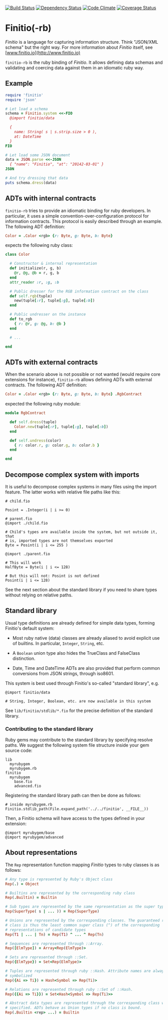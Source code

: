 [![Build Status](https://travis-ci.org/blambeau/finitio-rb.svg?branch=master)](https://travis-ci.org/blambeau/finitio-rb.svg?branch=master)
[![Dependency Status](https://gemnasium.com/blambeau/finitio-rb.png)](https://gemnasium.com/blambeau/finitio-rb)
[![Code Climate](https://codeclimate.com/github/blambeau/finitio-rb.png)](https://codeclimate.com/github/blambeau/finitio-rb)
[![Coverage Status](https://coveralls.io/repos/blambeau/finitio-rb/badge.png?branch=master)](https://coveralls.io/r/blambeau/finitio-rb)

# Finitio(-rb)

*Finitio* is a language for capturing information structure. Think "JSON/XML
schema" but the right way. For more information about *Finitio* itself, see
[www.finitio.io](http://www.finitio.io)

`finitio-rb` is the ruby binding of *Finitio*. It allows defining data schemas
and validating and coercing data against them in an idiomatic ruby way.

## Example

```ruby
require 'finitio'
require 'json'

# Let load a schema
schema = Finitio.system <<-FIO
  @import finitio/data

  {
    name: String( s | s.strip.size > 0 ),
    at: DateTime
  }
FIO

# Let load some JSON document
data = JSON.parse <<-JSON
  { "name": "Finitio", "at": "20142-03-01" }
JSON

# And try dressing that data
puts schema.dress(data)
```

## ADTs with internal contracts

`finitio-rb` tries to provide an idiomatic binding for ruby developers. In
particular, it uses a simple convention-over-configuration protocol for
information contracts. This protocol is easily described through an example.
The following ADT definition:

```ruby
Color = .Color <rgb> {r: Byte, g: Byte, b: Byte}
```

expects the following ruby class:

```ruby
class Color

  # Constructor & internal representation
  def initialize(r, g, b)
    @r, @g, @b = r, g, b
  end
  attr_reader :r, :g, :b

  # Public dresser for the RGB information contract on the class
  def self.rgb(tuple)
    new(tuple[:r], tuple[:g], tuple[:b])
  end

  # Public undresser on the instance
  def to_rgb
    { r: @r, g: @g, b: @b }
  end

  # ...

end
```

## ADTs with external contracts

When the scenario above is not possible or not wanted (would require core
extensions for instance), `finitio-rb` allows defining ADTs with external
contracts. The following ADT definition:

```ruby
Color = .Color <rgb> {r: Byte, g: Byte, b: Byte} .RgbContract
```

expected the following ruby module:

```ruby
module RgbContract

  def self.dress(tuple)
    Color.new(tuple[:r], tuple[:g], tuple[:b])
  end

  def self.undress(color)
    { r: color.r, g: color.g, b: color.b }
  end

end
```

## Decompose complex system with imports

It is useful to decompose complex systems in many files using the import
feature. The latter works with relative file paths like this:

```
# child.fio

Posint = .Integer(i | i >= 0)
```

```
# parent.fio
@import ./child.fio

# Child's types are available inside the system, but not outside it, that
# is, imported types are not themselves exported
Byte = Posint(i | i <= 255 )
```

```
@import ./parent.fio

# This will work
HalfByte = Byte(i | i <= 128)

# But this will not: Posint is not defined
Posint(i | i <= 128)
```

See the next section about the standard library if you need to share types
without relying on relative paths.

## Standard library

Usual type definitions are already defined for simple data types, forming
Finitio's default system:

* Most ruby native (data) classes are already aliased to avoid explicit use of
  builtins. In particular, `Integer`, `String`, etc.

* A `Boolean` union type also hides the TrueClass and FalseClass distinction.

* Date, Time and DateTime ADTs are also provided that perform common
  conversions from JSON strings, through iso8601.

This system is best used through Finitio's so-called "standard library", e.g.

```
@import finitio/data

# String, Integer, Boolean, etc. are now available in this system
```

See `lib/finitio/stdlib/*.fio` for the precise definition of the standard library.

### Contributing to the standard library

Ruby gems may contribute to the standard library by specifying resolve paths.
We suggest the following system file structure inside your gem source code:

```
lib
  myrubygem
  myrubygem.rb
finitio
  myrubygem
    base.fio
    advanced.fio
```

Registering the standard library path can then be done as follows:

```
# inside myrubygem.rb
Finitio.stdlib_path(File.expand_path('../../finitio', __FILE__))
```

Then, a Finitio schema will have access to the types defined in your extension:

```
@import myrubygem/base
@import myrubygem/advanced
```

## About representations

The `Rep` representation function mapping *Finitio* types to ruby classes is
as follows:

```ruby
# Any type is represented by Ruby's Object class
Rep(.) = Object

# Builtins are represented by the corresponding ruby class
Rep(.Builtin) = Builtin

# Sub types are represented by the same representation as the super type
Rep(SuperType( s | ... )) = Rep(SuperType)

# Unions are represented by the corresponding classes. The guaranteed result
# class is thus the least common super class (^) of the corresponding
# representations of candidate types
Rep(T1 | ... | Tn) = Rep(T1) ^ ... ^ Rep(Tn)

# Sequences are represented through ::Array.
Rep([ElmType]) = Array<Rep(ElmType)>

# Sets are represented through ::Set.
Rep({ElmType}) = Set<Rep(ElmType)>

# Tuples are represented through ruby ::Hash. Attribute names are always
# symbolized
Rep({Ai => Ti}) = Hash<Symbol => Rep(Ti)>

# Relations are represented through ruby ::Set of ::Hash.
Rep({{Ai => Ti}}) = Set<Hash<Symbol => Rep(Ti)>>

# Abstract data types are represented through the corresponding class when
# specified. ADTs behave as Union types if no class is bound.
Rep(.Builtin <rep> ...) = Builtin
```
